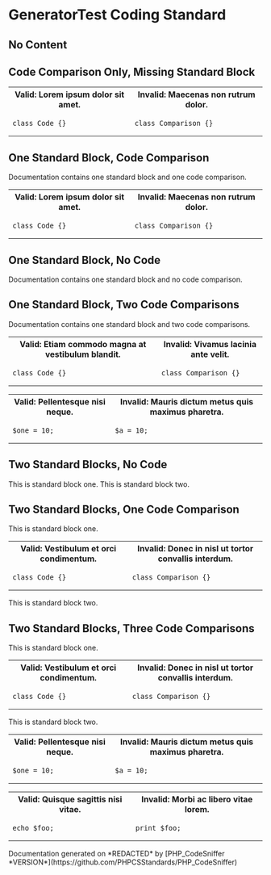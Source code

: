 # GeneratorTest Coding Standard

## No Content

## Code Comparison Only, Missing Standard Block
  <table>
   <tr>
    <th>Valid: Lorem ipsum dolor sit amet.</th>
    <th>Invalid: Maecenas non rutrum dolor.</th>
   </tr>
   <tr>
<td>

    class Code {}

</td>
<td>

    class Comparison {}

</td>
   </tr>
  </table>

## One Standard Block, Code Comparison
Documentation contains one standard block and one code comparison.
  <table>
   <tr>
    <th>Valid: Lorem ipsum dolor sit amet.</th>
    <th>Invalid: Maecenas non rutrum dolor.</th>
   </tr>
   <tr>
<td>

    class Code {}

</td>
<td>

    class Comparison {}

</td>
   </tr>
  </table>

## One Standard Block, No Code
Documentation contains one standard block and no code comparison.

## One Standard Block, Two Code Comparisons
Documentation contains one standard block and two code comparisons.
  <table>
   <tr>
    <th>Valid: Etiam commodo magna at vestibulum blandit.</th>
    <th>Invalid: Vivamus lacinia ante velit.</th>
   </tr>
   <tr>
<td>

    class Code {}

</td>
<td>

    class Comparison {}

</td>
   </tr>
  </table>
  <table>
   <tr>
    <th>Valid: Pellentesque nisi neque.</th>
    <th>Invalid: Mauris dictum metus quis maximus pharetra.</th>
   </tr>
   <tr>
<td>

    $one = 10;

</td>
<td>

    $a = 10;

</td>
   </tr>
  </table>

## Two Standard Blocks, No Code
This is standard block one.
This is standard block two.

## Two Standard Blocks, One Code Comparison
This is standard block one.
  <table>
   <tr>
    <th>Valid: Vestibulum et orci condimentum.</th>
    <th>Invalid: Donec in nisl ut tortor convallis interdum.</th>
   </tr>
   <tr>
<td>

    class Code {}

</td>
<td>

    class Comparison {}

</td>
   </tr>
  </table>
This is standard block two.

## Two Standard Blocks, Three Code Comparisons
This is standard block one.
  <table>
   <tr>
    <th>Valid: Vestibulum et orci condimentum.</th>
    <th>Invalid: Donec in nisl ut tortor convallis interdum.</th>
   </tr>
   <tr>
<td>

    class Code {}

</td>
<td>

    class Comparison {}

</td>
   </tr>
  </table>
This is standard block two.
  <table>
   <tr>
    <th>Valid: Pellentesque nisi neque.</th>
    <th>Invalid: Mauris dictum metus quis maximus pharetra.</th>
   </tr>
   <tr>
<td>

    $one = 10;

</td>
<td>

    $a = 10;

</td>
   </tr>
  </table>
  <table>
   <tr>
    <th>Valid: Quisque sagittis nisi vitae.</th>
    <th>Invalid: Morbi ac libero vitae lorem.</th>
   </tr>
   <tr>
<td>

    echo $foo;

</td>
<td>

    print $foo;

</td>
   </tr>
  </table>
Documentation generated on *REDACTED* by [PHP_CodeSniffer *VERSION*](https://github.com/PHPCSStandards/PHP_CodeSniffer)
